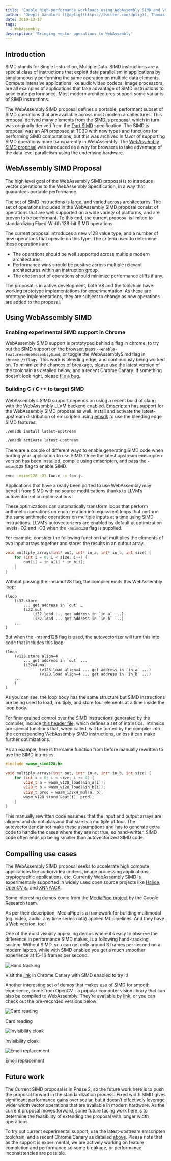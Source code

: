 ```yaml
---
title: 'Enable high-performance workloads using WebAssembly SIMD and V8'
author: 'Deepti Gandluri ([@dptig](https://twitter.com/dptig)), Thomas Lively ([@tlively52](https://twitter.com/tlively52))'
date: 2019-12-17
tags:
  - WebAssembly
description: 'Bringing vector operations to WebAssembly'
---
```


## Introduction

SIMD stands for Single Instruction, Multiple Data. SIMD instructions are a special class of instructions that exploit data parallelism in applications by simultaneously performing the same operation on multiple data elements. Compute intensive applications like audio/video codecs, image processors, are all examples of applications that take advantage of SIMD instructions to accelerate performance. Most modern architectures support some variants of SIMD instructions.

The WebAssembly SIMD proposal defines a portable, performant subset of SIMD operations that are available across most modern architectures. This proposal derived many elements from the [SIMD.js proposal](https://github.com/tc39/ecmascript_simd), which in turn was originally derived from the [Dart SIMD](https://www.researchgate.net/publication/261959129_A_SIMD_programming_model_for_dart_javascriptand_other_dynamically_typed_scripting_languages) specification. The SIMD.js proposal was an API proposed at TC39 with new types and functions for performing SIMD computations, but this was archived in favor of supporting SIMD operations more transparently in WebAssembly. The [WebAssembly SIMD proposal](https://github.com/WebAssembly/simd) was introduced as a way for browsers to take advantage of the data level parallelism using the underlying hardware.

## WebAssembly SIMD Proposal

The high level goal of the WebAssembly SIMD proposal is to introduce vector operations to the WebAssembly Specification, in a way that guarantees portable performance.

The set of SIMD instructions is large, and varied across architectures. The set of operations included in the WebAssembly SIMD proposal consist of operations that are well supported on a wide variety of platforms, and are proven to be performant. To this end, the current proposal is limited to standardizing Fixed-Width 128-bit SIMD operations.

The current proposal introduces a new v128 value type, and a number of new operations that operate on this type. The criteria used to determine these operations are:

- The operations should be well supported across multiple modern architectures.
- Performance wins should be positive across multiple relevant architectures within an instruction group.
- The chosen set of operations should minimize performance cliffs if any.

The proposal is in active development, both V8 and the toolchain have working prototype implementations for experimentation. As these are prototype implementations, they are subject to change as new operations are added to the proposal.

## Using WebAssembly SIMD

### Enabling experimental SIMD support in Chrome

WebAssembly SIMD support is prototyped behind a flag in chrome, to try out the SIMD support on the browser, pass `--enable-features=WebAssemblySimd`, or toggle the WebAssemblySimd flag in `chrome://flags`. This work is bleeding edge, and continuously being worked on. To minimize the chances of breakage, please use the latest version of the toolchain as detailed below, and a recent Chrome Canary. If something doesn’t look right, please [file a bug](https://crbug.com/v8).

### Building C / C++ to target SIMD

WebAssembly’s SIMD support depends on using a recent build of clang with the WebAssembly LLVM backend enabled. Emscripten has support for the WebAssembly SIMD proposal as well. Install and activate the latest-upstream distribution of emscripten using [emsdk](https://emscripten.org/docs/getting_started/downloads.html) to use the bleeding edge SIMD features.

```bash
./emsdk install latest-upstream

./emsdk activate latest-upstream
```

There are a couple of different ways to enable generating SIMD code when porting your application to use SIMD. Once the latest upstream emscripten version has been installed, compile using emscripten, and pass the `-msimd128` flag to enable SIMD.

```bash
emcc -msimd128 -O3 foo.c -o foo.js
```

Applications that have already been ported to use WebAssembly may benefit from SIMD with no source modifications thanks to LLVM’s autovectorization optimizations.

These optimizations can automatically transform loops that perform arithmetic operations on each iteration into equivalent loops that perform the same arithmetic operations on multiple inputs at a time using SIMD instructions. LLVM’s autovectorizers are enabled by default at optimization levels -O2 and -O3 when the `-msimd128` flag is supplied.

For example, consider the following function that multiplies the elements of two input arrays together and stores the results in an output array.

```cpp
void multiply_arrays(int* out, int* in_a, int* in_b, int size) {
    for (int i = 0; i < size; i++) {
        out[i] = in_a[i] * in_b[i];
    }
}
```

Without passing the -msimd128 flag, the compiler emits this WebAssembly loop:

```wasm
(loop
    (i32.store
        ... get address in `out` …
        (i32.mul
            (i32.load ... get address in `in_a` ...)
            (i32.load ... get address in `in_b` ...)
    ...
)
```

But when the -msimd128 flag is used, the autovectorizer will turn this into code that includes this loop:

```wasm
(loop
    (v128.store align=4
        ... get address in `out` ...
        (i32x4.mul
               (v128.load align=4 ... get address in `in_a` ...)
               (v128.load align=4 ... get address in `in_b` ...)
    ...
    )
)
```

As you can see, the loop body has the same structure but SIMD instructions are being used to load, multiply, and store four elements at a time inside the loop body.

For finer grained control over the SIMD instructions generated by the compiler, include [this header file](https://github.com/emscripten-core/emscripten/blob/incoming/system/include/wasm_simd128.h), which defines a set of intrinsics. Intrinsics are special functions that, when called, will be turned by the compiler into the corresponding WebAssembly SIMD instructions, unless it can make further optimizations.

As an example, here is the same function from before manually rewritten to use the SIMD intrinsics.

```cpp
#include <wasm_simd128.h>

void multiply_arrays(int* out, int* in_a, int* in_b, int size) {
    for (int i = 0; i < size; i += 4) {
        v128_t a = wasm_v128_load(&in_a[i]);
        v128_t b = wasm_v128_load(&in_b[i]);
        v128_t prod = wasm_i32x4_mul(a, b);
        wasm_v128_store(&out[i], prod);
    }
}
```

This manually rewritten code assumes that the input and output arrays are aligned and do not alias and that size is a multiple of four. The autovectorizer cannot make these assumptions and has to generate extra code to handle the cases where they are not true, so hand-written SIMD code often ends up being smaller than autovectorized SIMD code.

## Compelling use cases

The WebAssembly SIMD proposal seeks to accelerate high compute applications like audio/video codecs, image processing applications, cryptographic applications, etc. Currently WebAssembly SIMD is experimentally supported in widely used open source projects like [Halide](https://github.com/halide/Halide/blob/master/README_webassembly.md), [OpenCV.js](https://docs.opencv.org/3.4/d5/d10/tutorial_js_root.html), and [XNNPACK](https://github.com/google/XNNPACK).

Some interesting demos come from the [MediaPipe project](https://github.com/google/mediapipe) by the Google Research team.

As per their description, MediaPipe is a framework for building multimodal (eg. video, audio, any time series data) applied ML pipelines. And they have a [Web version](mediapipe.page.link/web), too!

One of the most visually appealing demos where it’s easy to observe the difference in performance SIMD makes, is a following hand-tracking system. Without SIMD, you can get only around 3 frames per second on a modern laptop, while with SIMD enabled you get a much smoother experience at 15-16 frames per second.

![Hand tracking](/src/_img/simd/handgif.gif)

Visit the [link](https://pursuit.page.link/MediaPipeHandTrackingSimd) in Chrome Canary with SIMD enabled to try it!

Another interesting set of demos that makes use of SIMD for smooth experience, come from OpenCV - a popular computer vision library that can also be compiled to WebAssembly. They’re available by [link](bit.ly/opencv-camera-demos), or you can check out the pre-recorded versions below:

![Card reading](/src/_img/simd/credit_card.gif)

Card reading

![Invisibility cloak](/src/_img/simd/invisibilityCloak.gif)

Invisibility cloak

![Emoji replacement](/src/_img/simd/emotionRecognizer.gif)

Emoji replacement

## Future work

The Current SIMD proposal is in Phase 2, so the future work here is to push the proposal forward in the standardization process. Fixed width SIMD gives significant performance gains over scalar, but it doesn’t effectively leverage wider width vector operations that are available in modern hardware. As the current proposal moves forward, some future facing work here is to determine the feasibility of extending the proposal with longer width operations.

To try out current experimental support, use the latest-upstream emscripten toolchain, and a recent Chrome Canary as detailed [above](#using-webassembly-simd). Please note that as the support is experimental, we are actively working on feature completion and performance so some breakage, or performance inconsistencies are possible.
